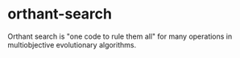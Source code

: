 # orthant-search
Orthant search is "one code to rule them all" for many operations in multiobjective evolutionary algorithms.
